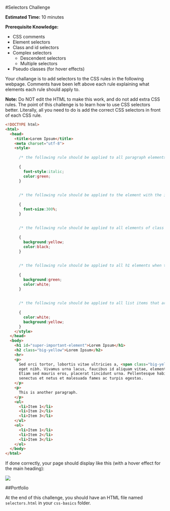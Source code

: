 #Selectors Challenge

**Estimated Time:** 10 minutes

**Prerequisite Knowledge:**

* CSS comments
* Element selectors
* Class and id selectors
* Complex selectors
  * Descendent selectors
  * Multiple selectors
* Pseudo classes (for hover effects)

Your challange is to add selectors to the CSS rules in the following webpage. Comments have been left above each rule explaining what elements each rule should apply to.

**Note:** Do NOT edit the HTML to make this work, and do not add extra CSS rules. The point of this challenge is to learn how to use CSS selectors better. Literally, all you need to do is add the correct CSS selectors in front of each CSS rule.

```html
<!DOCTYPE html>
<html>
  <head>
    <title>Lorem Ipsum</title>
    <meta charset="utf-8">
    <style>
    
      /* the following rule should be applied to all paragraph elements */
      
      {
        font-style:italic;
        color:green;
      }
      
      
      /* the following rule should be applied to the element with the id super-important-element */
      
      {
        font-size:300%;
      }
      
      
      /* the following rule should be applied to all elements of class big-yellow and all list items */
      
      {
        background:yellow;
        color:black;
      }
      
      
      /* the following rule should be applied to all h1 elements when the mouse is hovering over them */
      
      {
        background:green;
        color:white;
      }
      
      
      /* the following rule should be applied to all list items that are descendents of ordered lists */
      
      {
        color:white;
        background:yellow;
      }
    </style>
  </head>
  <body>
    <h1 id="super-important-element">Lorem Ipsum</h1>
    <h2 class="big-yellow">Lorem Ipsum</h2> 
    <hr>
    <p>
      Sed orci tortor, lobortis vitae ultricies a, <span class="big-yellow">vivamus</span> euismod
      eget nibh. Vivamus urna lacus, faucibus id aliquam vitae, elementum dignissim lectus.
      Etiam sed mauris eros, placerat tincidunt urna. Pellentesque habitant morbi tristique
      senectus et netus et malesuada fames ac turpis egestas.
    </p>
    <p>
      This is another paragraph.
    </p>
    <ul>
      <li>Item 1</li>
      <li>Item 2</li>
      <li>Item 3</li>
    </ul>
    <ol>
      <li>Item 1</li>
      <li>Item 2</li>
      <li>Item 3</li>
    </ol>
  </body>
</html>
```

If done correctly, your page should display like this (with a hover effect for the main heading):

![](http://christensenacademy.org/modules/css-basics/challenges/selectors-challenge.png)

##Portfolio

At the end of this challenge, you should have an HTML file named `selectors.html` in your `css-basics` folder.
